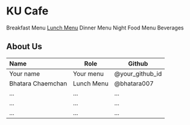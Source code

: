 # KU Cafe

Breakfast Menu
[Lunch Menu](Menu.md#-lunch-menu)
Dinner Menu
Night Food Menu
Beverages

## About Us

| Name      | Role      | Github   |
|:----------|-----------|----------|
| Your name | Your menu | @your_github_id |
| Bhatara Chaemchan | Lunch Menu   | @bhatara007|
| ...       | ...       | ...      |
| ...       | ...       | ...      |
| ...       | ...       | ...      |